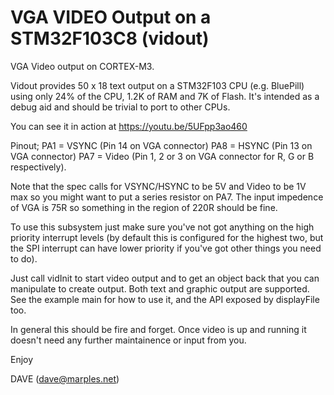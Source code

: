 VGA VIDEO Output on a STM32F103C8 (vidout)
==========================================

VGA Video output on CORTEX-M3.  

Vidout provides 50 x 18 text output on a STM32F103 CPU (e.g. BluePill) 
using only 24% of the CPU, 1.2K of RAM and 7K of Flash. It's intended 
as a debug aid and should be trivial to port to other CPUs. 

You can see it in action at https://youtu.be/5UFpp3ao460

Pinout;
   PA1 = VSYNC (Pin 14 on VGA connector)
   PA8 = HSYNC (Pin 13 on VGA connector)
   PA7 = Video (Pin 1, 2 or 3 on VGA connector for R, G or B respectively).

Note that the spec calls for VSYNC/HSYNC to be 5V and Video to be 1V max so 
you might want to put a series resistor on PA7. The input impedence of VGA 
is 75R so something in the region of 220R should be fine.

To use this subsystem just make sure you've not got anything on the high priority
interrupt levels (by default this is configured for the highest two, but the SPI
interrupt can have lower priority if you've got other things you need to do).

Just call vidInit to start video output and to get an object back that you can manipulate
to create output.  Both text and graphic output are supported. See the example main
for how to use it, and the API exposed by displayFile too.

In general this should be fire and forget. Once video is up and running it doesn't
need any further maintainence or input from you.

Enjoy

DAVE (dave@marples.net)
